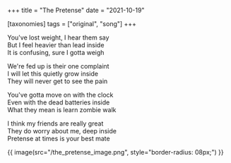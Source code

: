 +++
title = "The Pretense"
date = "2021-10-19"

[taxonomies]
tags = ["original", "song"]
+++

You've lost weight, I hear them say  
But I feel heavier than lead inside  
It is confusing, sure I gotta weigh  
<!-- more -->
We're fed up is their one complaint  
I will let this quietly grow inside  
They will never get to see the pain  

You've gotta move on with the clock  
Even with the dead batteries inside  
What they mean is learn zombie walk  

I think my friends are really great  
They do worry about me, deep inside  
Pretense at times is your best mate  

<p>
{{ image(src="/the_pretense_image.png", style="border-radius: 08px;") }}
</p>

